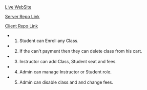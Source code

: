 [Live WebSite](https://assignment-12-2nd.web.app)

[Server Repo Link](https://github.com/programming-hero-web-course1/b7a12-summer-camp-server_side-Toufiquer)

[Client Repo Link](https://github.com/programming-hero-web-course1/b712-summer-camp-client-side-Toufiquer)

- 1. Student can Enroll any Class.
- 2.  If the can't payment then they can delete class from his cart.
- 3.  Instructor can  add Class, Student seat and fees.
- 4.  Admin can manage Instructor or Student role.
- 5.  Admin can disable class and and change fees.
